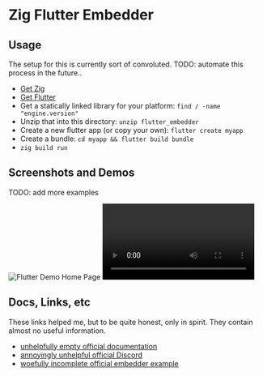 # Zig Flutter Embedder

## Usage

The setup for this is currently sort of convoluted. TODO: automate this process in the future..

* [Get Zig](https://ziglang.org/download/)
* [Get Flutter](https://flutter.dev/)
* Get a statically linked library for your platform: `find / -name "engine.version"`
* Unzip that into this directory: `unzip flutter_embedder`
* Create a new flutter app (or copy your own): `flutter create myapp`
* Create a bundle: `cd myapp && flutter build bundle`
* `zig build run`

## Screenshots and Demos

TODO: add more examples

![Flutter Demo Home Page](https://cdn.discordapp.com/attachments/1043999192789549076/1095814780217991198/image.png)
![Flutter Demo Home Page](https://cdn.discordapp.com/attachments/1043999192789549076/1095815087245242388/Screencast_from_2023-04-12_14-57-34.webm)

## Docs, Links, etc

These links helped me, but to be quite honest, only in spirit. They contain almost no useful information.

* [unhelpfully empty official documentation](https://docs.flutter.dev/embedded)
* [annoyingly unhelpful official Discord](https://discord.com/invite/N7Yshp4)
* [woefully incomplete official embedder example](https://github.com/flutter/engine/tree/main/examples/glfw#flutter-embedder-engine-glfw-example)
